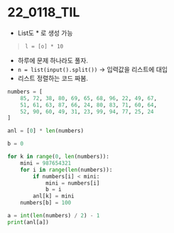 # 22_0118_TIL

- List도 * 로 생성 가능

> `l = [o] * 10`

- 하루에 문제 하나라도 풀자.
- `n = list(input().split())` -> 입력값을 리스트에 대입
- 리스트 정렬하는 코드 짜봄.

```python
numbers = [
    85, 72, 38, 80, 69, 65, 68, 96, 22, 49, 67,
    51, 61, 63, 87, 66, 24, 80, 83, 71, 60, 64,
    52, 90, 60, 49, 31, 23, 99, 94, 77, 25, 24
]

anl = [0] * len(numbers)

b = 0

for k in range(0, len(numbers)):
    mini = 987654321
    for i in range(len(numbers)):
        if numbers[i] < mini:
            mini = numbers[i]
            b = i    
        anl[k] = mini
    numbers[b] = 100

a = int(len(numbers) / 2) - 1
print(anl[a])
```

